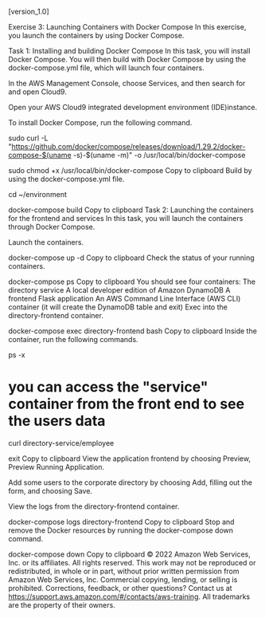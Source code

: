 [version_1.0]

Exercise 3: Launching Containers with Docker Compose
In this exercise, you launch the containers by using Docker Compose.

Task 1: Installing and building Docker Compose
In this task, you will install Docker Compose. You will then build with Docker Compose by using the docker-compose.yml file, which will launch four containers.

In the AWS Management Console, choose Services, and then search for and open Cloud9.

Open your AWS Cloud9 integrated development environment (IDE)instance.

To install Docker Compose, run the following command.

sudo curl -L "https://github.com/docker/compose/releases/download/1.29.2/docker-compose-$(uname -s)-$(uname -m)" -o /usr/local/bin/docker-compose

sudo chmod +x /usr/local/bin/docker-compose
Copy to clipboard
Build by using the docker-compose.yml file.

cd ~/environment

docker-compose build
Copy to clipboard
Task 2: Launching the containers for the frontend and services
In this task, you will launch the containers through Docker Compose.

Launch the containers.

docker-compose up -d
Copy to clipboard
Check the status of your running containers.

docker-compose ps
Copy to clipboard
You should see four containers:
The directory service
A local developer edition of Amazon DynamoDB
A frontend Flask application
An AWS Command Line Interface (AWS CLI) container (it will create the DynamoDB table and exit)
Exec into the directory-frontend container.

docker-compose exec directory-frontend bash
Copy to clipboard
Inside the container, run the following commands.

ps -x

# you can access the "service" container from the front end to see the users data
curl directory-service/employee

exit
Copy to clipboard
View the application frontend by choosing Preview, Preview Running Application.

Add some users to the corporate directory by choosing Add, filling out the form, and choosing Save.

View the logs from the directory-frontend container.

docker-compose logs directory-frontend
Copy to clipboard
Stop and remove the Docker resources by running the docker-compose down command.

docker-compose down
Copy to clipboard
© 2022 Amazon Web Services, Inc. or its affiliates. All rights reserved. This work may not be reproduced or redistributed, in whole or in part, without prior written permission from Amazon Web Services, Inc. Commercial copying, lending, or selling is prohibited. Corrections, feedback, or other questions? Contact us at https://support.aws.amazon.com/#/contacts/aws-training. All trademarks are the property of their owners.

